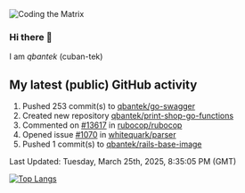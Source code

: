 <img alt="Coding the Matrix" src="https://github.com/user-attachments/assets/59fbca1f-0b00-464b-a8c9-24de1ec70c75">

### Hi there 👋

I am *qbantek* (cuban-tek)

<!--
**qbantek/qbantek** is a ✨ _special_ ✨ repository because its `README.md` (this file) appears on your GitHub profile.

Here are some ideas to get you started:

- 🔭 I’m currently working on ...
- 🌱 I’m currently learning ...
- 👯 I’m looking to collaborate on ...
- 🤔 I’m looking for help with ...
- 💬 Ask me about ...
- 📫 How to reach me: ...
- ⚡ Fun fact: ...
-->

## My latest (public) GitHub activity
<!--RECENT_ACTIVITY:start-->
1. Pushed 253 commit(s) to [qbantek/go-swagger](https://github.com/qbantek/go-swagger)<br>
2. Created new repository [qbantek/print-shop-go-functions](https://github.com/qbantek/print-shop-go-functions)<br>
3. Commented on [#13617](https://github.com/rubocop/rubocop/issues/13617#issuecomment-2726705512) in [rubocop/rubocop](https://github.com/rubocop/rubocop)<br>
4. Opened issue [#1070](https://github.com/whitequark/parser/issues/1070) in [whitequark/parser](https://github.com/whitequark/parser)<br>
5. Pushed 1 commit(s) to [qbantek/rails-base-image](https://github.com/qbantek/rails-base-image)<br>
<!--RECENT_ACTIVITY:end-->

<!--RECENT_ACTIVITY:last_update-->
Last Updated: Tuesday, March 25th, 2025, 8:35:05 PM (GMT)
<!--RECENT_ACTIVITY:last_update_end-->


[![Top Langs](https://github-readme-stats.vercel.app/api/top-langs/?username=qbantek&langs_count=10&hide_progress=true)](https://github.com/anuraghazra/github-readme-stats)
